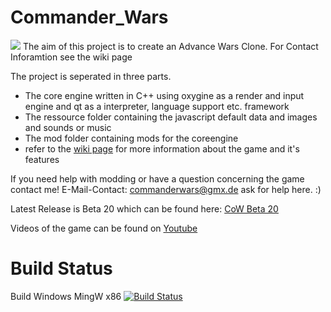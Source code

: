 # Commander_Wars
![](https://i.redd.it/61mcwen38mw51.png)
The aim of this project is to create an Advance Wars Clone. 
For Contact Inforamtion see the wiki page

The project is seperated in three parts.
* The core engine written in C++ using oxygine as a render and input engine and qt as a interpreter, language support etc. framework
* The ressource folder containing the javascript default data and images and sounds or music
* The mod folder containing mods for the coreengine
* refer to the [wiki page](https://github.com/Robosturm/Commander_Wars/wiki) for more information about the game and it's features

If you need help with modding or have a question concerning the game contact me!
E-Mail-Contact: commanderwars@gmx.de ask for help here. :)

Latest Release is Beta 20 which can be found here: [CoW Beta 20](https://github.com/Robosturm/Commander_Wars/releases/tag/Beta_20)

Videos of the game can be found on [Youtube](https://www.youtube.com/user/Robosturm)

# Build Status
Build Windows MingW x86 [![Build Status](https://travis-ci.com/Robosturm/Commander_Wars.svg?branch=master)](https://travis-ci.com/Robosturm/Commander_Wars)
